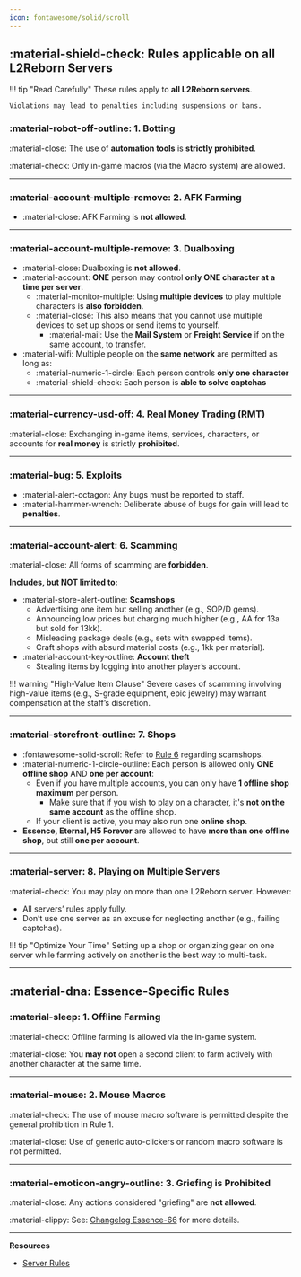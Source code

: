 ```yaml
---
icon: fontawesome/solid/scroll
---
```



## :material-shield-check: **Rules applicable on all L2Reborn Servers**

!!! tip "Read Carefully"
    These rules apply to **all L2Reborn servers**. 
    
    Violations may lead to penalties including suspensions or bans.

### :material-robot-off-outline: **1. Botting**

:material-close: The use of **automation tools** is **strictly prohibited**.  

:material-check: Only in-game macros (via the Macro system) are allowed.

---

### :material-account-multiple-remove: **2. AFK Farming**
- :material-close: AFK Farming is **not allowed**.

--- 

### :material-account-multiple-remove: 3. Dualboxing
- :material-close: Dualboxing is **not allowed**.  
- :material-account: **ONE** person may control **only ONE character at a time per server**.
    - :material-monitor-multiple: Using **multiple devices** to play multiple characters is **also forbidden**.  
    - :material-close: This also means that you cannot use multiple devices to set up shops or send
    items to yourself.
        - :material-mail: Use the **Mail System** or **Freight Service** if on the same account, to transfer.
- :material-wifi: Multiple people on the **same network** are permitted as long as:
    - :material-numeric-1-circle: Each person controls **only one character**
    - :material-shield-check: Each person is **able to solve captchas**

---

### :material-currency-usd-off: **4. Real Money Trading (RMT)**

:material-close: Exchanging in-game items, services, characters, or accounts for **real money** is strictly **prohibited**.  

---

### :material-bug: **5. Exploits**

- :material-alert-octagon: Any bugs must be reported to staff.
- :material-hammer-wrench: Deliberate abuse of bugs for gain will lead to **penalties**.

---

### :material-account-alert: **6. Scamming**

:material-close: All forms of scamming are **forbidden**.

**Includes, but NOT limited to:**

- :material-store-alert-outline: **Scamshops**
    - Advertising one item but selling another (e.g., SOP/D gems).
    - Announcing low prices but charging much higher (e.g., AA for 13a but sold for 13kk).
    - Misleading package deals (e.g., sets with swapped items).
    - Craft shops with absurd material costs (e.g., 1kk per material).
- :material-account-key-outline: **Account theft**
    - Stealing items by logging into another player’s account.

!!! warning "High-Value Item Clause"
    Severe cases of scamming involving high-value items (e.g., S-grade equipment, epic jewelry) may warrant compensation at the staff’s discretion.


---

### :material-storefront-outline: **7. Shops**
- :fontawesome-solid-scroll: Refer to [Rule 6](#6-scamming) regarding scamshops.
- :material-numeric-1-circle-outline: Each person is allowed only **ONE offline shop** AND **one per account**:
    - Even if you have multiple accounts, you can only have **1 offline shop maximum** per person.
        - Make sure that if you wish to play on a character, it's **not on the same account** as the offline shop.
    - If your client is active, you may also run one **online shop**.
- **Essence, Eternal, H5 Forever** are allowed to have **more than one offline shop**, but still **one per account**.

---

### :material-server: **8. Playing on Multiple Servers**

:material-check: You may play on more than one L2Reborn server. However:

- All servers’ rules apply fully.
- Don’t use one server as an excuse for neglecting another (e.g., failing captchas).

!!! tip "Optimize Your Time"
    Setting up a shop or organizing gear on one server while farming actively on another is the best way to multi-task.

---

## :material-dna: **Essence-Specific Rules**

### :material-sleep: **1. Offline Farming**

:material-check: Offline farming is allowed via the in-game system. 
 
:material-close: You **may not** open a second client to farm actively with another character at the same time.

---

### :material-mouse: **2. Mouse Macros**

:material-check: The use of mouse macro software is permitted despite the general prohibition in Rule 1.

:material-close: Use of generic auto-clickers or random macro software is not permitted.

---

### :material-emoticon-angry-outline: **3. Griefing is Prohibited**

:material-close: Any actions considered "griefing" are **not allowed**.

:material-clippy: See: [Changelog Essence-66](https://l2reborn.org/news/changelog-essence-66/) for more details.

---

**Resources**

- [Server Rules](https://l2reborn.org/server-rules/)